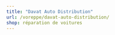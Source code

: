 ```yaml
---
title: "Davat Auto Distribution"
url: /voreppe/davat-auto-distribution/
shop: réparation de voitures
---
```

